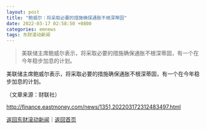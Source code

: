 ```yaml
---
layout: post
title: "鲍威尔：将采取必要的措施确保通胀不根深蒂固"
date: 2022-03-17 02:58:50 +0800
categories: emnews
tags: 东财滚动新闻
---
```

> 美联储主席鲍威尔表示，将采取必要的措施确保通胀不根深蒂固，有一个在今年稳步加息的计划。

<p>美联储主席鲍威尔表示，将采取必要的措施确保通胀不根深蒂固，有一个在今年稳步加息的计划。</p><p class="em_media">（文章来源：财联社）</p>

<http://finance.eastmoney.com/news/1351,202203172312483497.html>

[返回东财滚动新闻](//finews.withounder.com/emnews/)｜[返回首页](//finews.withounder.com/)